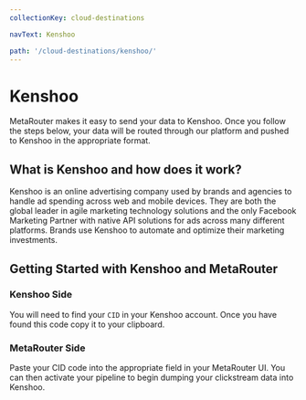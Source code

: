 ```yaml
---
collectionKey: cloud-destinations

navText: Kenshoo

path: '/cloud-destinations/kenshoo/'
---
```


# Kenshoo

MetaRouter makes it easy to send your data to Kenshoo. Once you follow the steps below, your data will be routed through our platform and pushed to Kenshoo in the appropriate format.

## What is Kenshoo and how does it work?

Kenshoo is an online advertising company used by brands and agencies to handle ad spending across web and mobile devices. They are both the global leader in agile marketing technology solutions and the only Facebook Marketing Partner with native API solutions for ads across many different platforms. Brands use Kenshoo to automate and optimize their marketing investments.

## Getting Started with Kenshoo and MetaRouter

### Kenshoo Side

You will need to find your `CID` in your Kenshoo account. Once you have found this code copy it to your clipboard.

### MetaRouter Side

Paste your CID code into the appropriate field in your MetaRouter UI. You can then activate your pipeline to begin dumping your clickstream data into Kenshoo.
